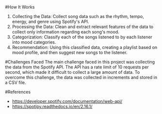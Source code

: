 





#How It Works
1. Collecting the Data: Collect song data such as the rhythm, tempo, energy, and genre using Spotify's API.
2. Processing the Data: Clean and extract relevant features of the data to collect only information regarding each song's mood.
3. Categorization: Classify each of the songs listened to by each listener into mood categories.
4. Recommendation: Using this classified data, creating a playlist based on mood profile, and then suggest new songs to the listener.



#Challenges Faced
The main challenge faced in this project was collecting the data from the Spotify API. The API has a rate limit of 10 requests per second, which made it difficult to collect a large amount of data. To overcome this challenge, the data was collected in increments and stored in a CSV file. 


#References
- https://developer.spotify.com/documentation/web-api/
- https://spotipy.readthedocs.io/en/2.16.1/